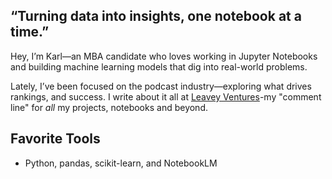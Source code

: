 ## “Turning data into insights, one notebook at a time.”

Hey, I’m Karl—an MBA candidate who loves working in Jupyter Notebooks and building machine learning models that dig into real-world problems.

Lately, I’ve been focused on the podcast industry—exploring what drives rankings, and success. I write about it all at [Leavey Ventures](https://leaveyventures.substack.com)-my "comment line" for *all* my projects, notebooks and beyond.

## Favorite Tools
- Python, pandas, scikit-learn, and NotebookLM
